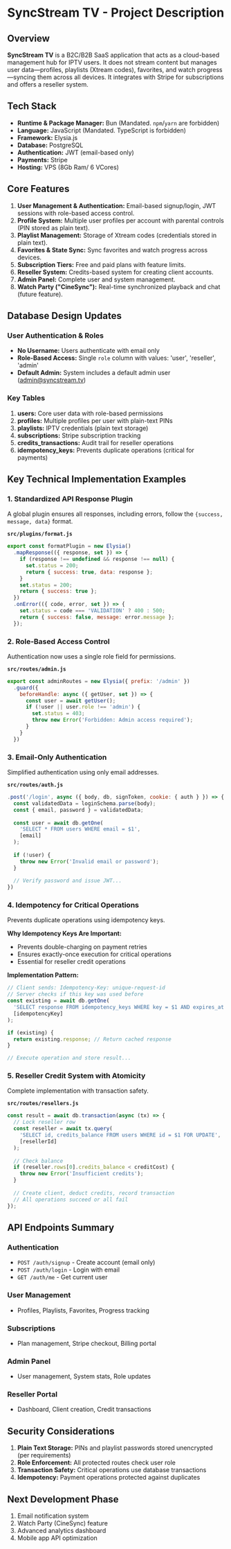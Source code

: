 # SyncStream TV - Project Description

## Overview
**SyncStream TV** is a B2C/B2B SaaS application that acts as a cloud-based management hub for IPTV users. It does not stream content but manages user data—profiles, playlists (Xtream codes), favorites, and watch progress—syncing them across all devices. It integrates with Stripe for subscriptions and offers a reseller system.

## Tech Stack
- **Runtime & Package Manager:** Bun (Mandated. `npm`/`yarn` are forbidden)
- **Language:** JavaScript (Mandated. TypeScript is forbidden)
- **Framework:** Elysia.js
- **Database:** PostgreSQL
- **Authentication:** JWT (email-based only)
- **Payments:** Stripe
- **Hosting:** VPS (8Gb Ram/ 6 VCores)

## Core Features
1. **User Management & Authentication:** Email-based signup/login, JWT sessions with role-based access control.
2. **Profile System:** Multiple user profiles per account with parental controls (PIN stored as plain text).
3. **Playlist Management:** Storage of Xtream codes (credentials stored in plain text).
4. **Favorites & State Sync:** Sync favorites and watch progress across devices.
5. **Subscription Tiers:** Free and paid plans with feature limits.
6. **Reseller System:** Credits-based system for creating client accounts.
7. **Admin Panel:** Complete user and system management.
8. **Watch Party ("CineSync"):** Real-time synchronized playback and chat (future feature).

## Database Design Updates

### User Authentication & Roles
- **No Username:** Users authenticate with email only
- **Role-Based Access:** Single `role` column with values: 'user', 'reseller', 'admin'
- **Default Admin:** System includes a default admin user (admin@syncstream.tv)

### Key Tables
1. **users:** Core user data with role-based permissions
2. **profiles:** Multiple profiles per user with plain-text PINs
3. **playlists:** IPTV credentials (plain text storage)
4. **subscriptions:** Stripe subscription tracking
5. **credits_transactions:** Audit trail for reseller operations
6. **idempotency_keys:** Prevents duplicate operations (critical for payments)

## Key Technical Implementation Examples

### 1. Standardized API Response Plugin
A global plugin ensures all responses, including errors, follow the `{success, message, data}` format.

**`src/plugins/format.js`**
```javascript
export const formatPlugin = new Elysia()
  .mapResponse(({ response, set }) => {
    if (response !== undefined && response !== null) {
      set.status = 200;
      return { success: true, data: response };
    }
    set.status = 200;
    return { success: true };
  })
  .onError(({ code, error, set }) => {
    set.status = code === 'VALIDATION' ? 400 : 500;
    return { success: false, message: error.message };
  });
```

### 2. Role-Based Access Control
Authentication now uses a single role field for permissions.

**`src/routes/admin.js`**
```javascript
export const adminRoutes = new Elysia({ prefix: '/admin' })
  .guard({
    beforeHandle: async ({ getUser, set }) => {
      const user = await getUser();
      if (!user || user.role !== 'admin') {
        set.status = 403;
        throw new Error('Forbidden: Admin access required');
      }
    }
  })
```

### 3. Email-Only Authentication
Simplified authentication using only email addresses.

**`src/routes/auth.js`**
```javascript
.post('/login', async ({ body, db, signToken, cookie: { auth } }) => {
  const validatedData = loginSchema.parse(body);
  const { email, password } = validatedData;
  
  const user = await db.getOne(
    'SELECT * FROM users WHERE email = $1',
    [email]
  );
  
  if (!user) {
    throw new Error('Invalid email or password');
  }
  
  // Verify password and issue JWT...
})
```

### 4. Idempotency for Critical Operations
Prevents duplicate operations using idempotency keys.

**Why Idempotency Keys Are Important:**
- Prevents double-charging on payment retries
- Ensures exactly-once execution for critical operations
- Essential for reseller credit operations

**Implementation Pattern:**
```javascript
// Client sends: Idempotency-Key: unique-request-id
// Server checks if this key was used before
const existing = await db.getOne(
  'SELECT response FROM idempotency_keys WHERE key = $1 AND expires_at > NOW()',
  [idempotencyKey]
);

if (existing) {
  return existing.response; // Return cached response
}

// Execute operation and store result...
```

### 5. Reseller Credit System with Atomicity
Complete implementation with transaction safety.

**`src/routes/resellers.js`**
```javascript
const result = await db.transaction(async (tx) => {
  // Lock reseller row
  const reseller = await tx.query(
    'SELECT id, credits_balance FROM users WHERE id = $1 FOR UPDATE',
    [resellerId]
  );
  
  // Check balance
  if (reseller.rows[0].credits_balance < creditCost) {
    throw new Error('Insufficient credits');
  }
  
  // Create client, deduct credits, record transaction
  // All operations succeed or all fail
});
```

## API Endpoints Summary

### Authentication
- `POST /auth/signup` - Create account (email only)
- `POST /auth/login` - Login with email
- `GET /auth/me` - Get current user

### User Management
- Profiles, Playlists, Favorites, Progress tracking

### Subscriptions
- Plan management, Stripe checkout, Billing portal

### Admin Panel
- User management, System stats, Role updates

### Reseller Portal
- Dashboard, Client creation, Credit transactions

## Security Considerations
1. **Plain Text Storage:** PINs and playlist passwords stored unencrypted (per requirements)
2. **Role Enforcement:** All protected routes check user role
3. **Transaction Safety:** Critical operations use database transactions
4. **Idempotency:** Payment operations protected against duplicates

## Next Development Phase
1. Email notification system
2. Watch Party (CineSync) feature
3. Advanced analytics dashboard
4. Mobile app API optimization